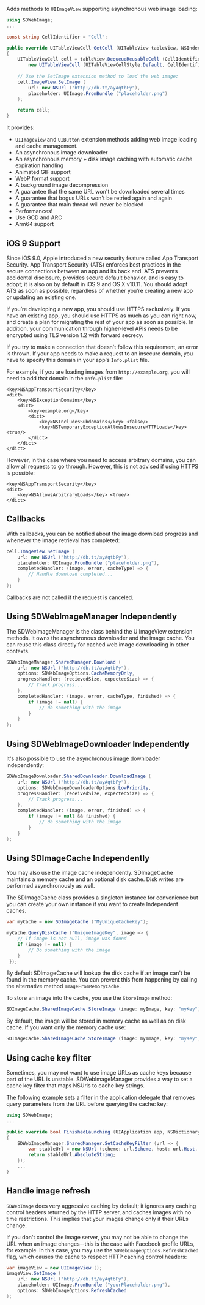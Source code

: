 Adds methods to `UIImageView` supporting asynchronous web image loading:

```csharp
using SDWebImage;
...

const string CellIdentifier = "Cell";

public override UITableViewCell GetCell (UITableView tableView, NSIndexPath indexPath)
{
	UITableViewCell cell = tableView.DequeueReusableCell (CellIdentifier) ??
		new UITableViewCell (UITableViewCellStyle.Default, CellIdentifier);
	
	// Use the SetImage extension method to load the web image:
	cell.ImageView.SetImage (
		url: new NSUrl ("http://db.tt/ayAqtbFy"), 
		placeholder: UIImage.FromBundle ("placeholder.png")
	);

	return cell;
}
```

It provides:

* `UIImageView` and `UIButton` extension methods adding web image loading and cache management.
* An asynchronous image downloader
* An asynchronous memory + disk image caching with automatic cache expiration handling
* Animated GIF support
* WebP format support
* A background image decompression
* A guarantee that the same URL won't be downloaded several times
* A guarantee that bogus URLs won't be retried again and again
* A guarantee that main thread will never be blocked
* Performances!
* Use GCD and ARC
* Arm64 support

## iOS 9 Support

Since iOS 9.0, Apple introduced a new security feature called App Transport Security.
App Transport Security (ATS) enforces best practices in the secure connections between an app and 
its back end. ATS prevents accidental disclosure, provides secure default behavior, and is easy 
to adopt; it is also on by default in iOS 9 and OS X v10.11. You should adopt ATS as soon as 
possible, regardless of whether you’re creating a new app or updating an existing one.

If you’re developing a new app, you should use HTTPS exclusively. If you have an existing app, 
you should use HTTPS as much as you can right now, and create a plan for migrating the rest of 
your app as soon as possible. In addition, your communication through higher-level APIs needs 
to be encrypted using TLS version 1.2 with forward secrecy. 

If you try to make a connection that doesn't follow this requirement, an error is thrown. 
If your app needs to make a request to an insecure domain, you have to specify this domain 
in your app's `Info.plist` file. 

For example, if you are loading images from `http://example.org`, you will need to add that domain
in the `Info.plist` file:

    <key>NSAppTransportSecurity</key>
	<dict>
        <key>NSExceptionDomains</key>
		<dict>
		    <key>example.org</key>
			<dict>
			    <key>NSIncludesSubdomains</key> <false/>
			    <key>NSTemporaryExceptionAllowsInsecureHTTPLoads</key> <true/>
			</dict>
		</dict>
	</dict>

However, in the case where you need to access arbitrary domains, you can allow all requests 
to go through. However, this is not advised if using HTTPS is possible:

    <key>NSAppTransportSecurity</key>  
    <dict>
        <key>NSAllowsArbitraryLoads</key> <true/> 
    </dict>


## Callbacks

With callbacks, you can be notified about the image download progress
and whenever the image retrieval has completed:

```csharp
cell.ImageView.SetImage (
	url: new NSUrl ("http://db.tt/ayAqtbFy"), 
	placeholder: UIImage.FromBundle ("placeholder.png"),
	completedHandler: (image, error, cacheType) => {
		// Handle download completed...
	}
);
```

Callbacks are not called if the request is canceled.

## Using SDWebImageManager Independently

The SDWebImageManager is the class behind the UIImageView extension
methods. It owns the asynchronous downloader and the image cache.  You
can reuse this class directly for cached web image downloading in other
contexts.

```csharp
SDWebImageManager.SharedManager.Download (
	url: new NSUrl ("http://db.tt/ayAqtbFy"), 
	options: SDWebImageOptions.CacheMemoryOnly,
	progressHandler: (recievedSize, expectedSize) => {
		// Track progress...
	},
	completedHandler: (image, error, cacheType, finished) => {
		if (image != null) {
			// do something with the image
		}
	}
);
```

## Using SDWebImageDownloader Independently

It's also possible to use the asynchronous image downloader independently:

```csharp
SDWebImageDownloader.SharedDownloader.DownloadImage (
	url: new NSUrl ("http://db.tt/ayAqtbFy"),
	options: SDWebImageDownloaderOptions.LowPriority,
	progressHandler: (receivedSize, expectedSize) => {
		// Track progress...
	},
	completedHandler: (image, error, finished) => {
		if (image != null && finished) {
			// do something with the image
		}
	}
);
```

## Using SDImageCache Independently

You may also use the image cache independently. SDImageCache maintains a
memory cache and an optional disk cache. Disk writes are performed
asynchronously as well.

The SDImageCache class provides a singleton instance for convenience but
you can create your own instance if you want to create Independent
caches.

```csharp
var myCache = new SDImageCache ("MyUniqueCacheKey");

myCache.QueryDiskCache ("UniqueImageKey", image => {
	// If image is not null, image was found
	if (image != null) {
		// Do something with the image
	}
 });
```

By default SDImageCache will lookup the disk cache if an image can't be
found in the memory cache. You can prevent this from happening by
calling the alternative method `ImageFromMemoryCache`.

To store an image into the cache, you use the `StoreImage` method:

```csharp
SDImageCache.SharedImageCache.StoreImage (image: myImage, key: "myKey");
```

By default, the image will be stored in memory cache as well as on disk
cache. If you want only the memory cache use:


```csharp
SDImageCache.SharedImageCache.StoreImage (image: myImage, key: "myKey", toDisk: false);
```

## Using cache key filter

Sometimes, you may not want to use image URLs as cache keys because part
of the URL is unstable.  SDWebImageManager provides a way to set a cache
key filter that maps NSUrls to cache key strings.

The following example sets a filter in the application delegate that
removes query parameters from the URL before querying the cache:
key:

```csharp
using SDWebImage;
...

public override bool FinishedLaunching (UIApplication app, NSDictionary options)
{
	SDWebImageManager.SharedManager.SetCacheKeyFilter (url => {
		var stableUrl = new NSUrl (scheme: url.Scheme, host: url.Host, path: url.Path);  
		return stableUrl.AbsoluteString;
	});
	...
}
```

## Handle image refresh

`SDWebImage` does very aggressive caching by default; it ignores any
caching control headers returned by the HTTP server, and caches images
with no time restrictions. This implies that your images change only if
their URLs change.

If you don't control the image server, you may not be able
to change the URL when an image changes--this is the case with
Facebook profile URLs, for example. In this case, you may use the
`SDWebImageOptions.RefreshCached` flag, which causes the cache to
respect HTTP caching control headers:

```csharp
var imageView = new UIImageView ();
imageView.SetImage (
	url: new NSUrl ("http://db.tt/ayAqtbFy"), 
	placeholder: UIImage.FromBundle ("yourPlaceholder.png"),
	options: SDWebImageOptions.RefreshCached
);
```
